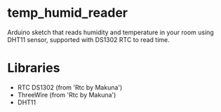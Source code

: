 # temp_humid_reader
Arduino sketch that reads humidity and temperature in your room using DHT11 sensor, supported with DS1302 RTC to read time.

# Libraries
- RTC DS1302 (from 'Rtc by Makuna')
- ThreeWire (from 'Rtc by Makuna')
- DHT11 
